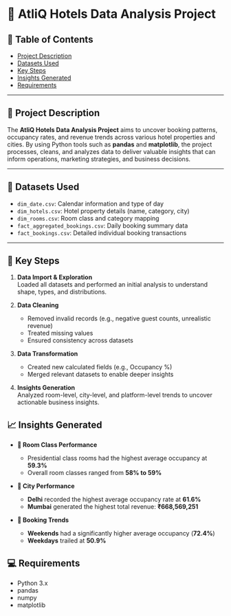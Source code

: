 
# 🏨 AtliQ Hotels Data Analysis Project

## 📑 Table of Contents
- [Project Description](#project-description)  
- [Datasets Used](#datasets-used)  
- [Key Steps](#key-steps)  
- [Insights Generated](#insights-generated)  
- [Requirements](#requirements)  

---

## 📘 Project Description
The **AtliQ Hotels Data Analysis Project** aims to uncover booking patterns, occupancy rates, and revenue trends across various hotel properties and cities. By using Python tools such as **pandas** and **matplotlib**, the project processes, cleans, and analyzes data to deliver valuable insights that can inform operations, marketing strategies, and business decisions.

---

## 📂 Datasets Used
- `dim_date.csv`: Calendar information and type of day  
- `dim_hotels.csv`: Hotel property details (name, category, city)  
- `dim_rooms.csv`: Room class and category mapping  
- `fact_aggregated_bookings.csv`: Daily booking summary data  
- `fact_bookings.csv`: Detailed individual booking transactions  

---

## 🔧 Key Steps

1. **Data Import & Exploration**  
   Loaded all datasets and performed an initial analysis to understand shape, types, and distributions.

2. **Data Cleaning**  
   - Removed invalid records (e.g., negative guest counts, unrealistic revenue)
   - Treated missing values
   - Ensured consistency across datasets

3. **Data Transformation**  
   - Created new calculated fields (e.g., Occupancy %)
   - Merged relevant datasets to enable deeper insights

4. **Insights Generation**  
   Analyzed room-level, city-level, and platform-level trends to uncover actionable business insights.



## 📈 Insights Generated

- **🏨 Room Class Performance**  
  - Presidential class rooms had the highest average occupancy at **59.3%**  
  - Overall room classes ranged from **58% to 59%**

- **🌆 City Performance**  
  - **Delhi** recorded the highest average occupancy rate at **61.6%**  
  - **Mumbai** generated the highest total revenue: **₹668,569,251**

- **📅 Booking Trends**  
  - **Weekends** had a significantly higher average occupancy (**72.4%**)  
  - **Weekdays** trailed at **50.9%**



## 💻 Requirements

- Python 3.x  
- pandas  
- numpy  
- matplotlib  



